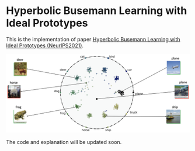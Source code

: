 # Hyperbolic Busemann Learning with Ideal Prototypes

This is the implementation of paper [Hyperbolic Busemann Learning with Ideal Prototypes (NeurIPS2021)](https://arxiv.org/pdf/2106.14472.pdf).

![Figure 1](additional_files/Figure1.png)

The code and explanation will be updated soon.

